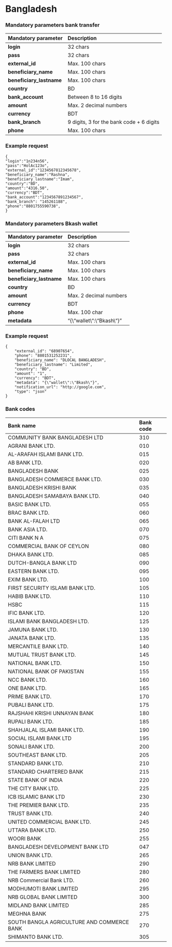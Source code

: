 # Bangladesh

### Mandatory parameters bank transfer

| Mandatory parameter | Description |
| :--- | :--- |
| **login** | 32 chars |
| **pass** | 32 chars |
| **external\_id** | Max. 100 chars |
| **beneficiary\_name** | Max. 100 chars |
| **beneficiary\_lastname** | Max. 100 chars |
| **country** | BD |
| **bank\_account** | Between 8 to 16 digits |
| **amount** | Max. 2 decimal numbers |
| **currency** | BDT |
| **bank\_branch** | 9 digits, 3 for the bank code + 6 digits |
| **phone** | Max. 100 chars |

### Example request

```text
{
"login":"1n234n56",
"pass":"HolAc123o",
"external_id":"1234567812345678",
"beneficiary_name":"Rashna",
"beneficiary_lastname":"Imam",
"country":"BD",
"amount":"4316.50",
"currency":"BDT",
"bank_account":"1234567891234567",
"bank_branch": "145261188",
"phone":"8801755590738",
}
```

### Mandatory parameters Bkash wallet

| Mandatory parameter | Description |
| :--- | :--- |
| **login** | 32 chars |
| **pass** | 32 chars |
| **external\_id** | Max. 100 chars |
| **beneficiary\_name** | Max. 100 chars |
| **beneficiary\_lastname** | Max. 100 chars |
| **country** | BD |
| **amount** | Max. 2 decimal numbers |
| **currency** | BDT |
| **phone** | Max. 100 char |
| **metadata** | “{\“wallet\“:\“Bkash\“}” |

### Example request

```text
{
    "external_id": "68907654",
    "phone": "8801531252231",
    "beneficiary_name": "DLOCAL BANGLADESH",
    "beneficiary_lastname": "Limited",
    "country": "BD",
    "amount": "1",
    "currency": "BDT",
    "metadata": "{\"wallet\":\"Bkash\"}",
    "notification_url": "http://google.com",
    "type": "json"
}
```

### Bank codes

| **Bank name** | **Bank code** |
| :--- | :--- |
| COMMUNITY BANK BANGLADESH LTD | 310 |
| AGRANI BANK LTD. | 010 |
| AL-ARAFAH ISLAMI BANK LTD. | 015 |
| AB BANK LTD. | 020 |
| BANGLADESH BANK  | 025 |
| BANGLADESH COMMERCE BANK LTD. | 030 |
| BANGLADESH KRISHI BANK  | 035 |
| BANGLADESH SAMABAYA BANK LTD. | 040 |
| BASIC BANK LTD. | 055 |
| BRAC BANK LTD.  | 060 |
| BANK AL-FALAH LTD  | 065 |
| BANK ASIA LTD.  | 070 |
| CITI BANK N A | 075 |
| COMMERCIAL BANK OF CEYLON | 080 |
| DHAKA BANK LTD.  | 085 |
| DUTCH-BANGLA BANK LTD | 090 |
| EASTERN BANK LTD.  | 095 |
| EXIM BANK LTD. | 100 |
| FIRST SECURITY ISLAMI BANK LTD.  | 105 |
| HABIB BANK LTD.  | 110 |
| HSBC | 115 |
| IFIC BANK LTD.  | 120 |
| ISLAMI BANK BANGLADESH LTD. | 125 |
| JAMUNA BANK LTD. | 130 |
| JANATA BANK LTD.  | 135 |
| MERCANTILE BANK LTD. | 140 |
| MUTUAL TRUST BANK LTD.  | 145 |
| NATIONAL BANK LTD.  | 150 |
| NATIONAL BANK OF PAKISTAN  | 155 |
| NCC BANK LTD. | 160 |
| ONE BANK LTD. | 165 |
| PRIME BANK LTD. | 170 |
| PUBALI BANK LTD. | 175 |
| RAJSHAHI KRISHI UNNAYAN BANK  | 180 |
| RUPALI BANK LTD. | 185 |
| SHAHJALAL ISLAMI BANK LTD. | 190 |
| SOCIAL ISLAMI BANK LTD | 195 |
| SONALI BANK LTD.  | 200 |
| SOUTHEAST BANK LTD. | 205 |
| STANDARD BANK LTD. | 210 |
| STANDARD CHARTERED BANK  | 215 |
| STATE BANK OF INDIA  | 220 |
| THE CITY BANK LTD.  | 225 |
| ICB ISLAMIC BANK LTD | 230 |
| THE PREMIER BANK LTD. | 235 |
| TRUST BANK LTD.  | 240 |
| UNITED COMMERCIAL BANK LTD. | 245 |
| UTTARA BANK LTD.  | 250 |
| WOORI BANK  | 255 |
| BANGLADESH DEVELOPMENT BANK LTD | 047 |
| UNION BANK LTD.  | 265 |
| NRB BANK LIMITED | 290 |
| THE FARMERS BANK LIMITED | 280 |
| NRB Commercial Bank LTD. | 260 |
| MODHUMOTI BANK LIMITED  | 295 |
| NRB GLOBAL BANK LIMITED | 300 |
| MIDLAND BANK LIMITED  | 285 |
| MEGHNA BANK  | 275 |
| SOUTH BANGLA AGRICULTURE AND COMMERCE BANK | 270 |
| SHIMANTO BANK LTD. | 305 |

